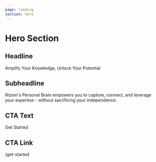 ```yaml
---
page: landing
section: hero
---
```


# Hero Section

## Headline

Amplify Your Knowledge, Unlock Your Potential

## Subheadline

Rizom's Personal Brain empowers you to capture, connect, and leverage your expertise - without sacrificing your independence.

## CTA Text

Get Started

## CTA Link

/get-started
